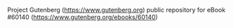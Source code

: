 Project Gutenberg (https://www.gutenberg.org) public repository for eBook #60140 (https://www.gutenberg.org/ebooks/60140)
